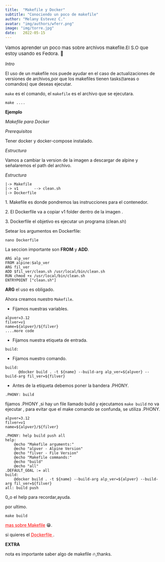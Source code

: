 ```yaml
---
title:  "Makefile y Docker"
subtitle: "Conociendo un poco de makefile"
author: "Melany Estevez C."
avatar: "img/authors/wferr.png"
image: "img/torre.jpg"
date:   2022-05-15 
---
```




<p style="font-size: 15px;">Vamos aprender un poco mas sobre archivos makefile.El S.O que estoy usando es Fedora. 👀</p>


_Intro_ 

El uso de un makefile nos puede ayudar en el caso de actualizaciones de versiones de archivos,por que los makefiles tienen tasks(tareas o comandos) que  deseas ejecutar.

`make` es el comando, el `makefile` es el archivo que se ejecutara.


```
make ....
```

**Ejemplo**

_Makefile para Docker_ 

_Prerequisitos_

Tener docker y  docker-compose instalado.

_Estructura_

Vamos a cambiar la version de la imagen a descargar de  alpine y señalaremos el path del archivo.

_Estructura_

```
|-> Makefile 
|-> v1       --> clean.sh
|-> Dockerfile
```
  <p> 1. Makefile es donde pondremos las instrucciones para el contenedor.</p>

  <p> 2. El Dockerfile va a copiar  v1 folder dentro de  la imagen .</p>

  <p> 3. Dockerfile el objetivo es ejecutar un programa (clean.sh)</p>


Setear los argumentos en Dockerfile:

```
nano Dockerfile 
```

La seccion importante son **FROM** y **ADD**.

```
ARG alp_ver
FROM alpine:$alp_ver
ARG fil_ver
ADD $fil_ver/clean.sh /usr/local/bin/clean.sh
RUN chmod +x /usr/local/bin/clean.sh
ENTRYPOINT ["clean.sh"]
```
**ARG** el uso es obligado.

Ahora creamos nuestro `Makefile`.

- Fijamos nuestras variables.

```
alpver=3.12
filver=v1
name=${alpver}/${filver}
....more code
```

- Fijamos nuestra etiqueta de entrada.

```
build: 
```
- Fijamos nuestro comando.

```
build:
      @docker build . -t ${name} --build-arg alp_ver=${alpver} --build-arg fil_ver=${filver}
```

- Antes de la etiqueta debemos poner la bandera .PHONY.

```
.PHONY: build
```

fijamos .PHONY ,si hay un file llamado build y ejecutamos `make build` no va ejecutar , para evitar que el make comando se confunda, se utiliza .PHONY.

```
alpver=3.12
filver=v1
name=${alpver}/${filver}

.PHONY: help build push all
help:
	@echo "Makefile arguments:"
	@echo "alpver - Alpine Version"
	@echo "filver - File Version"
	@echo "Makefile commands:"
	@echo "build"
	@echo "all"
.DEFAULT_GOAL := all
build: 
	@docker build . -t ${name} --build-arg alp_ver=${alpver} --build-arg fil_ver=${filver}
all: build push
```

0_o el help para recordar,ayuda.

por ultimo.

```
make build
```
<a href="https://opensource.com/article/18/8/what-how-makefile#:~:text=The%20make%20utility%20requires%20a,be%20installed%20using%20make%20install%20." style="color: red; text-decoration: underline;text-decoration-style: dotted;">mas sobre Makefile</a> 😁.

si  quieres el <a href="https://github.com/libialany/scripts_in_bash/blob/main/makefile/Makefile/Dockerfile" style="color: red; text-decoration: underline;text-decoration-style: dotted;"> Dockerfile </a>.



**EXTRA**

nota es importante saber algo de makefile 🔥,thanks.
